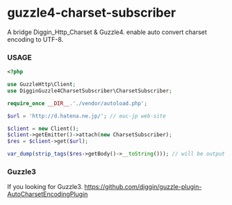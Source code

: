 guzzle4-charset-subscriber
==========================

A bridge Diggin_Http_Charset & Guzzle4. enable auto convert charset encoding to UTF-8.

### USAGE

``` php
<?php

use GuzzleHttp\Client;
use DigginGuzzle4CharsetSubscriber\CharsetSubscriber;

require_once __DIR__.'./vendor/autoload.php';

$url = 'http://d.hatena.ne.jp/'; // euc-jp web-site

$client = new Client();
$client->getEmitter()->attach(new CharsetSubscriber);
$res = $client->get($url);

var_dump(strip_tags($res->getBody()->__toString())); // will be output as UTF-8
```


### Guzzle3
If you looking for Guzzle3.
https://github.com/diggin/guzzle-plugin-AutoCharsetEncodingPlugin
